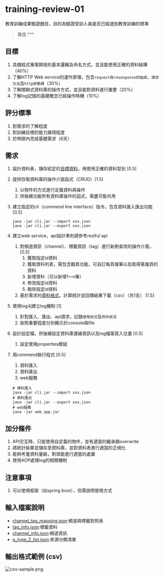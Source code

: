 # training-review-01
教育訓練成果驗證題目，目的為驗證受訓人員是否已經達到教育訓練的標準
> 難度:***

## 目標
1. 具備程式專案開發的基本邏輯及命名方式，並且能使用正確的資料結構（40%）
2. 了解HTTP Web service的運作原理，包含`request與resonponse的組成`、`請求方法`及`http狀態碼`（30%）
3. 了解關聯式資料庫的操作方式，並且能對資料進行彙整（20%）
4. 了解log記錄的基礎概念已經操作時機（10%）

## 評分標準
1. 對需求的了解程度
2. 對訓練目標的能力展現程度
3. 於時限內完成基礎需求（6天）

## 需求
1. 設計資料表，儲存給定的[目標資料](#輸入檔案說明)，用使用正確的資料型別 [0.5]
2. 提供存取資料庫的操作介面函式（CRUD）[1.5]
   1. 以物件的方式進行定義資料與操作
   2. 供後續功能所有資料庫操作的函式，需盡可能共用
3. 建立指定的cli（commend line interface）指令，包含資料匯入匯出功能 [0.5]
   ```shell
   java -jar cli.jar --import xxx.json
   java -jar cli.jar --export xxx.json
   ```
3. 建立web service，api設計準則請參考restful api
   1. 對頻道資訊（channel）、標籤資訊（tag）進行新刪查改的操作介面， [0.5]
      1. 獲取指定id資料
      2. 獲取資料列表，需包含翻頁功能，可自訂每頁幾筆以及取得第幾頁的資料
      3. 新增資料（可以新增1～n筆）
      4. 修改指定id資料
      5. 刪除指定id資料
   2. 基於需求的[資料格式](#輸出格式範例)，計算統計並回傳結果下載（csv）（共1支） [1.5]

4. 使用log4j建立log機制 [1]
   1. 針對匯入、匯出、api請求，記錄`使用狀況`及`例外狀況`
   2. 依照重要程度分別顯示於console與file
5. 設計設定檔，供後續設定資料庫連線資訊以及log檔案寫入位置 [0.5]
   1. 設定使用properties模組
6. 用commend執行程式 [0.5]
   1. 資料匯入
   2. 資料匯出
   3. web服務
   ```shell
   # 資料匯入
   java -jar cli.jar --import xxx.json
   # 資料匯出
   java -jar cli.jar --export xxx.json
   # web服務
   java -jar web_app.jar
   ```

## 加分條件
1. API交互時，只能使用自定義的物件，並有適當的繼承跟overwrite
2. 將統計結果並儲存至資料庫，並對資料表進行適當的正規化
3. 能夠考量資料量級，對效能進行適當的處置
4. 使用AOP處理log的相關機制

## 注意事項
1. 可以使用框架（如spring boot），但需說明使用方式

## 輸入檔案說明
- [channel_tag_mapping.json](assets%2Fchannel_tag_mapping.json):頻道與標籤對照表
- [tag_info.json](assets%2Ftag_info.json):標籤資料
- [channel_info.json](assets%2Fchannel_info.json):頻道資訊
- [p_type_2_list.json](assets%2Fp_type_2_list.json):來源分類清單

## 輸出格式範例 (csv)
![csv-sample.png](assets%2Fcsv-sample.png)   